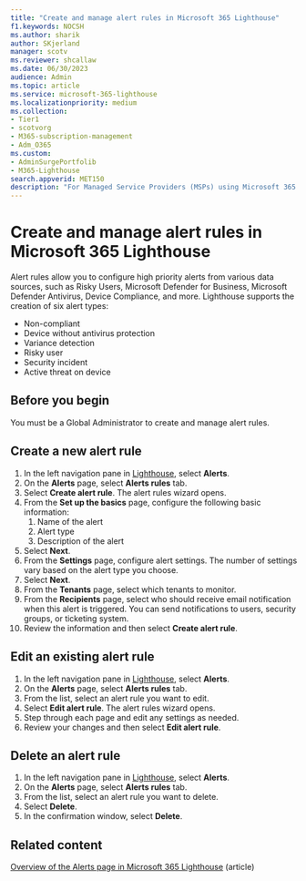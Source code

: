 ```yaml
---
title: "Create and manage alert rules in Microsoft 365 Lighthouse"
f1.keywords: NOCSH
ms.author: sharik
author: SKjerland
manager: scotv
ms.reviewer: shcallaw
ms.date: 06/30/2023
audience: Admin
ms.topic: article
ms.service: microsoft-365-lighthouse
ms.localizationpriority: medium
ms.collection:
- Tier1
- scotvorg
- M365-subscription-management
- Adm_O365
ms.custom:
- AdminSurgePortfolib
- M365-Lighthouse                         
search.appverid: MET150
description: "For Managed Service Providers (MSPs) using Microsoft 365 Lighthouse, learn how to create alert rules."
---
```


# Create and manage alert rules in Microsoft 365 Lighthouse

Alert rules allow you to configure high priority alerts from various data sources, such as Risky Users, Microsoft Defender for Business, Microsoft Defender Antivirus, Device Compliance, and more. Lighthouse supports the creation of six alert types:

- Non-compliant
- Device without antivirus protection
- Variance detection
- Risky user
- Security incident
- Active threat on device

## Before you begin

You must be a Global Administrator to create and manage alert rules.

## Create a new alert rule

1. In the left navigation pane in <a href="https://go.microsoft.com/fwlink/p/?linkid=2168110" target="_blank">Lighthouse</a>, select **Alerts**.
2. On the **Alerts** page, select **Alerts rules** tab.
3. Select **Create alert rule**. The alert rules wizard opens.
4. From the **Set up the basics** page, configure the following basic information:
    1. Name of the alert
    2. Alert type
    3. Description of the alert
5. Select **Next**.
6. From the **Settings** page, configure alert settings. The number of settings vary based on the alert type you choose.
7. Select **Next**.
8. From the **Tenants** page, select which tenants to monitor.
9. From the **Recipients** page, select who should receive email notification when this alert is triggered. You can send notifications to users, security groups, or ticketing system.
10. Review the information and then select **Create alert rule**.

## Edit an existing alert rule

1. In the left navigation pane in <a href="https://go.microsoft.com/fwlink/p/?linkid=2168110" target="_blank">Lighthouse</a>, select **Alerts**.
2. On the **Alerts** page, select **Alerts rules** tab.
3. From the list, select an alert rule you want to edit.
4. Select **Edit alert rule**. The alert rules wizard opens.
5. Step through each page and edit any settings as needed.
6. Review your changes and then select **Edit alert rule**.

## Delete an alert rule

1. In the left navigation pane in <a href="https://go.microsoft.com/fwlink/p/?linkid=2168110" target="_blank">Lighthouse</a>, select **Alerts**.
2. On the **Alerts** page, select **Alerts rules** tab.
3. From the list, select an alert rule you want to delete.
4. Select **Delete**.
5. In the confirmation window, select **Delete**.

## Related content

[Overview of the Alerts page in Microsoft 365 Lighthouse](m365-lighthouse-alerts-overview.md) (article)
